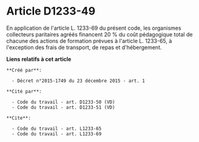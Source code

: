 # Article D1233-49

En application de l'article L. 1233-69 du présent code, les organismes collecteurs paritaires agréés financent 20 % du coût
pédagogique total de chacune des actions de formation prévues à l'article L. 1233-65, à l'exception des frais de transport,
de repas et d'hébergement.

**Liens relatifs à cet article**

	**Créé par**:

	  - Décret n°2015-1749 du 23 décembre 2015 - art. 1

	**Cité par**:

	  - Code du travail - art. D1233-50 (VD)
	  - Code du travail - art. D1233-51 (VD)

	**Cite**:

	  - Code du travail - art. L1233-65
	  - Code du travail - art. L1233-69
